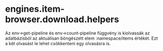 
# engines.item-browser.download.helpers

Az env->get-pipeline és env->count-pipeline függvény is kiolvassák az adatbázisból
az aktuálisan böngészett elem :namespace/items értékét. Ezt a két olvasást le lehet
csökkenteni egy olvasásra is.
